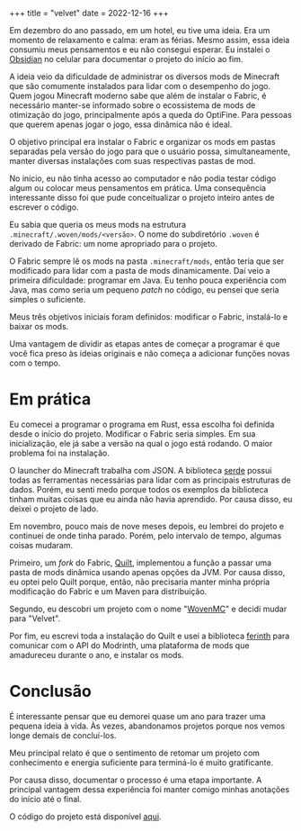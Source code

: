 +++
title = "velvet"
date = 2022-12-16
+++

Em dezembro do ano passado, em um hotel, eu tive uma ideia. Era um momento de relaxamento e calma: eram as férias. Mesmo assim, essa ideia consumiu meus pensamentos e eu não consegui esperar. Eu instalei o [Obsidian](https://obsidian.md/) no celular para documentar o projeto do início ao fim.

A ideia veio da dificuldade de administrar os diversos mods de Minecraft que são comumente instalados para lidar com o desempenho do jogo. Quem jogou Minecraft moderno sabe que além de instalar o Fabric, é necessário manter-se informado sobre o ecossistema de mods de otimização do jogo, principalmente após a queda do OptiFine. Para pessoas que querem apenas jogar o jogo, essa dinâmica não é ideal. 

O objetivo principal era instalar o Fabric e organizar os mods em pastas separadas pela versão do jogo para que o usuário possa, simultaneamente, manter diversas instalações com suas respectivas pastas de mod.

No início, eu não tinha acesso ao computador e não podia testar código algum ou colocar meus pensamentos em prática. Uma consequência interessante disso foi que pude conceitualizar o projeto inteiro antes de escrever o código.

Eu sabia que queria os meus mods na estrutura `.minecraft/.woven/mods/<versão>`. O nome do subdiretório `.woven` é derivado de Fabric: um nome apropriado para o projeto.

O Fabric sempre lê os mods na pasta `.minecraft/mods`, então teria que ser modificado para lidar com a pasta de mods dinamicamente. Daí veio a primeira dificuldade: programar em Java. Eu tenho pouca experiência com Java, mas como seria um pequeno _patch_ no código, eu pensei que seria simples o suficiente.

Meus três objetivos iniciais foram definidos: modificar o Fabric, instalá-lo e baixar os mods.

Uma vantagem de dividir as etapas antes de começar a programar é que você fica preso às ideias originais e não começa a adicionar funções novas com o tempo.
# Em prática
Eu comecei a programar o programa em Rust, essa escolha foi definida desde o início do projeto. Modificar o Fabric seria simples. Em sua inicialização, ele já sabe a versão na qual o jogo está rodando. O maior problema foi na instalação.

O launcher do Minecraft trabalha com JSON. A biblioteca [serde](https://serde.rs/) possui todas as ferramentas necessárias para lidar com as principais estruturas de dados. Porém, eu senti medo porque todos os exemplos da biblioteca tinham muitas coisas que eu ainda não havia aprendido. Por causa disso, eu deixei o projeto de lado.

Em novembro, pouco mais de nove meses depois, eu lembrei do projeto e continuei de onde tinha parado. Porém, pelo intervalo de tempo, algumas coisas mudaram.

Primeiro, um _fork_ do Fabric, [Quilt](https://quiltmc.org), implementou a função a passar uma pasta de mods dinâmica usando apenas opções da JVM. Por causa disso, eu optei pelo Quilt porque, então, não precisaria manter minha própria modificação do Fabric e um Maven para distribuição.

Segundo, eu descobri um projeto com o nome "[WovenMC](https://github.com/WovenMC)" e decidi mudar para "Velvet".

Por fim, eu escrevi toda a instalação do Quilt e usei a biblioteca [ferinth](https://crates.io/crates/ferinth) para comunicar com o API do Modrinth, uma plataforma de mods que amadureceu durante o ano, e instalar os mods.
# Conclusão
É interessante pensar que eu demorei quase um ano para trazer uma pequena ideia à vida. Às vezes, abandonamos projetos porque nos vemos longe demais de concluí-los.

Meu principal relato é que o sentimento de retomar um projeto com conhecimento e energia suficiente para terminá-lo é muito gratificante.

Por causa disso, documentar o processo é uma etapa importante. A principal vantagem dessa experiência foi manter comigo minhas anotações do início até o final.

O código do projeto está disponível [aqui](https://github.com/derspyy/velvet).